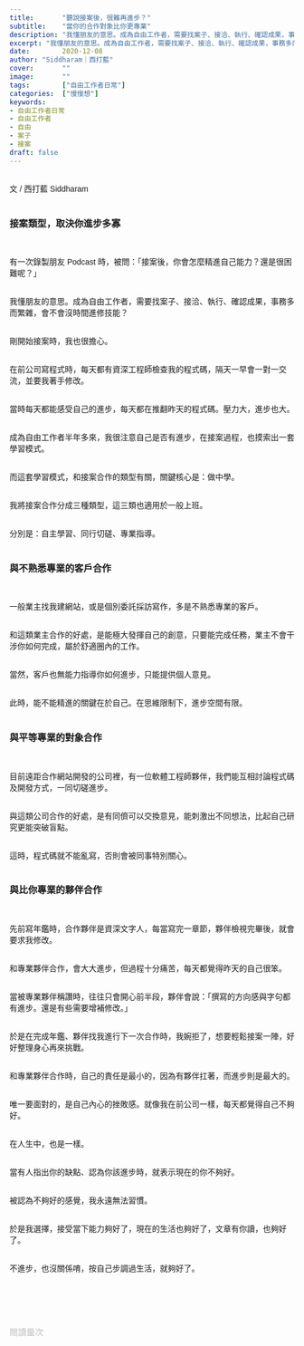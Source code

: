 ```yaml
---
title:       "聽說接案後，很難再進步？"
subtitle:    "當你的合作對象比你更專業"
description: "我懂朋友的意思。成為自由工作者，需要找案子、接洽、執行、確認成果，事務多而繁雜，會不會沒時間進修技能？..."
excerpt: "我懂朋友的意思。成為自由工作者，需要找案子、接洽、執行、確認成果，事務多而繁雜，會不會沒時間進修技能？..."
date:        2020-12-08
author: "Siddharam｜西打藍"
cover:       ""
image:       ""
tags:        ["自由工作者日常"]
categories:  ["慢慢想"]
keywords:
- 自由工作者日常
- 自由工作者
- 自由
- 案子
- 接案
draft: false
---
```


<article style="font-family: 'Noto Sans TC', '微軟正黑體', sans-serif; font-weight: 300;">

<br>文 / 西打藍 Siddharam<br><br>

<h3 class="article-h1-color">接案類型，取決你進步多寡</h3><br>

有一次錄製朋友 Podcast 時，被問：「接案後，你會怎麼精進自己能力？還是很困難呢？」<br><br>

我懂朋友的意思。成為自由工作者，需要找案子、接洽、執行、確認成果，事務多而繁雜，會不會沒時間進修技能？<br><br>

剛開始接案時，我也很擔心。<br><br>

在前公司寫程式時，每天都有資深工程師檢查我的程式碼，隔天一早會一對一交流，並要我著手修改。<br><br>

當時每天都能感受自己的進步，每天都在推翻昨天的程式碼。壓力大，進步也大。<br><br>

成為自由工作者半年多來，我很注意自己是否有進步，在接案過程，也摸索出一套學習模式。<br><br>

而這套學習模式，和接案合作的類型有關，關鍵核心是：做中學。<br><br>

我將接案合作分成三種類型，這三類也適用於一般上班。<br><br>

分別是：自主學習、同行切磋、專業指導。<br><br>


<h3 class="article-h1-color">與不熟悉專業的客戶合作</h3><br>

一般業主找我建網站，或是個別委託採訪寫作，多是不熟悉專業的客戶。<br><br>

和這類業主合作的好處，是能極大發揮自己的創意，只要能完成任務，業主不會干涉你如何完成，屬於舒適圈內的工作。<br><br>

當然，客戶也無能力指導你如何進步，只能提供個人意見。<br><br>

此時，能不能精進的關鍵在於自己。在思維限制下，進步空間有限。<br><br>


<h3 class="article-h1-color">與平等專業的對象合作</h3><br>

目前遠距合作網站開發的公司裡，有一位軟體工程師夥伴，我們能互相討論程式碼及開發方式，一同切磋進步。<br><br>

與這類公司合作的好處，是有同儕可以交換意見，能刺激出不同想法，比起自己研究更能突破盲點。<br><br>

這時，程式碼就不能亂寫，否則會被同事特別關心。<br><br>


<h3 class="article-h1-color">與比你專業的夥伴合作</h3><br>

先前寫年鑑時，合作夥伴是資深文字人，每當寫完一章節，夥伴檢視完畢後，就會要求我修改。<br><br>

和專業夥伴合作，會大大進步，但過程十分痛苦，每天都覺得昨天的自己很笨。<br><br>

當被專業夥伴稱讚時，往往只會開心前半段，夥伴會說：「撰寫的方向感與字句都有進步。還是有些需要增補修改。」<br><br>

於是在完成年鑑、夥伴找我進行下一次合作時，我婉拒了，想要輕鬆接案一陣，好好整理身心再來挑戰。<br><br>

和專業夥伴合作時，自己的責任是最小的，因為有夥伴扛著，而進步則是最大的。<br><br>

唯一要面對的，是自己內心的挫敗感。就像我在前公司一樣，每天都覺得自己不夠好。<br><br>

在人生中，也是一樣。<br><br>

當有人指出你的缺點、認為你該進步時，就表示現在的你不夠好。<br><br>

被認為不夠好的感覺，我永遠無法習慣。<br><br>

於是我選擇，接受當下能力夠好了，現在的生活也夠好了，文章有你讀，也夠好了。<br><br>

不進步，也沒關係唷，按自己步調過生活，就夠好了。<br><br>



<br><br><br>

</article>

<div style="color: #bfbfbf; font-size: 15px;" id="busuanzi_container_page_pv">
  閱讀量<span id="busuanzi_value_page_pv"></span>次
</div>

<script src="../../js/post.js"></script>




